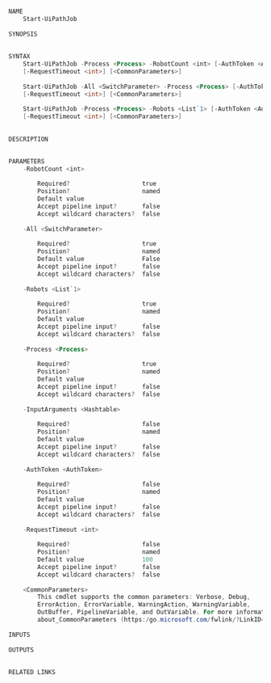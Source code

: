 ﻿```PowerShell

NAME
    Start-UiPathJob
    
SYNOPSIS
    
    
SYNTAX
    Start-UiPathJob -Process <Process> -RobotCount <int> [-AuthToken <AuthToken>] [-InputArguments <Hashtable>] 
    [-RequestTimeout <int>] [<CommonParameters>]
    
    Start-UiPathJob -All <SwitchParameter> -Process <Process> [-AuthToken <AuthToken>] [-InputArguments <Hashtable>] 
    [-RequestTimeout <int>] [<CommonParameters>]
    
    Start-UiPathJob -Process <Process> -Robots <List`1> [-AuthToken <AuthToken>] [-InputArguments <Hashtable>] 
    [-RequestTimeout <int>] [<CommonParameters>]
    
    
DESCRIPTION
    

PARAMETERS
    -RobotCount <int>
        
        Required?                    true
        Position?                    named
        Default value                
        Accept pipeline input?       false
        Accept wildcard characters?  false
        
    -All <SwitchParameter>
        
        Required?                    true
        Position?                    named
        Default value                False
        Accept pipeline input?       false
        Accept wildcard characters?  false
        
    -Robots <List`1>
        
        Required?                    true
        Position?                    named
        Default value                
        Accept pipeline input?       false
        Accept wildcard characters?  false
        
    -Process <Process>
        
        Required?                    true
        Position?                    named
        Default value                
        Accept pipeline input?       false
        Accept wildcard characters?  false
        
    -InputArguments <Hashtable>
        
        Required?                    false
        Position?                    named
        Default value                
        Accept pipeline input?       false
        Accept wildcard characters?  false
        
    -AuthToken <AuthToken>
        
        Required?                    false
        Position?                    named
        Default value                
        Accept pipeline input?       false
        Accept wildcard characters?  false
        
    -RequestTimeout <int>
        
        Required?                    false
        Position?                    named
        Default value                100
        Accept pipeline input?       false
        Accept wildcard characters?  false
        
    <CommonParameters>
        This cmdlet supports the common parameters: Verbose, Debug,
        ErrorAction, ErrorVariable, WarningAction, WarningVariable,
        OutBuffer, PipelineVariable, and OutVariable. For more information, see 
        about_CommonParameters (https:/go.microsoft.com/fwlink/?LinkID=113216). 
    
INPUTS
    
OUTPUTS
    
    
RELATED LINKS



```
